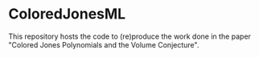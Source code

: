 # ColoredJonesML

This repository hosts the code to (re)produce the work done in the paper "Colored Jones Polynomials and the Volume Conjecture".
